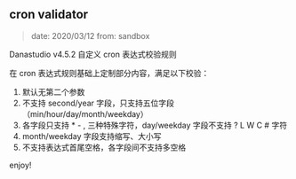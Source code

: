 ## cron validator

> date: 2020/03/12
> from: sandbox

Danastudio v4.5.2 自定义 cron 表达式校验规则

在 cron 表达式规则基础上定制部分内容，满足以下校验：

1. 默认无第二个参数
2. 不支持 second/year 字段，只支持五位字段（min/hour/day/month/weekday）
3. 各字段只支持 \* - , 三种特殊字符，day/weekday 字段不支持 ? L W C # 字符
4. month/weekday 字段支持缩写、大小写
5. 不支持表达式首尾空格，各字段间不支持多空格

enjoy!
